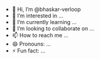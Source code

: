 - 👋 Hi, I’m @bhaskar-verloop
- 👀 I’m interested in ...
- 🌱 I’m currently learning ...
- 💞️ I’m looking to collaborate on ...
- 📫 How to reach me ...
- 😄 Pronouns: ...
- ⚡ Fun fact: ...

<!---
bhaskar-verloop/bhaskar-verloop is a ✨ special ✨ repository because its `README.md` (this file) appears on your GitHub profile.
You can click the Preview link to take a look at your changes.
--->
